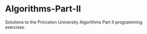 # Algorithms-Part-II
Solutions to the Princeton University Algorithms Part II programming exercises.

